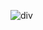 ![div](https://github.com/ahmedmohamedag/change-bg/assets/145150395/c0d19de2-854a-4838-b175-f60af9bb560b)
